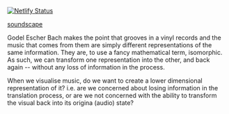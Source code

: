 [![Netlify Status](https://api.netlify.com/api/v1/badges/7a1ab398-bc84-41a6-9058-1a779e3948be/deploy-status)](https://app.netlify.com/sites/gracious-banach-41ed28/deploys)

[soundscape](https://gracious-banach-41ed28.netlify.app)

Godel Escher Bach makes the point that grooves in a vinyl records and the music that comes from them are simply different representations of the same information. They are, to use a fancy mathematical term, isomorphic. As such, we can transform one representation into the other, and back again -- without any loss of information in the process. 

When we visualise music, do we want to create a lower dimensional representation of it? i.e. are we concerned about losing information in the translation process, or are we not concerned with the ability to transform the visual back into its origina (audio) state?



